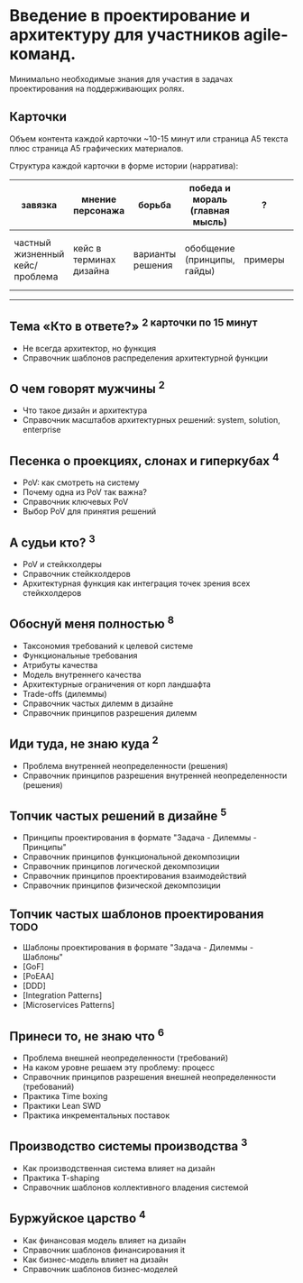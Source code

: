 Введение в проектирование и архитектуру для участников agile-команд.
=======================================
Минимально необходимые знания для участия в задачах проектирования на поддерживающих ролях.

Карточки
--------
Объем контента каждой карточки ~10-15 минут или страница А5 текста плюс страница А5 графических материалов.

Структура каждой карточки в форме истории (нарратива): 

| завязка                         | мнение персонажа        | борьба           | победа и мораль (главная мысль) | ?       | твист/хук на след серию         |
|---------------------------------|-------------------------|------------------|---------------------------------|---------|---------------------------------|
| частный жизненный кейс/проблема | кейс в терминах дизайна | варианты решения | обобщение (принципы, гайды)     | примеры | вопросы на подумать к след теме | 

---

Тема «Кто в ответе?» <sup>2 карточки по 15 минут</sup>
--------------------
- Не всегда архитектор, но функция
- Справочник шаблонов распределения архитектурной функции

О чем говорят мужчины <sup>2</sup>
---------------------
- Что такое дизайн и архитектура
- Справочник масштабов архитектурных решений: system, solution, enterprise

Песенка о проекциях, слонах и гиперкубах <sup>4</sup>
----------------------------------------
- PoV: как смотреть на систему
- Почему одна из PoV так важна?
- Справочник ключевых PoV
- Выбор PoV для принятия решений

А судьи кто? <sup>3</sup>
------------
- PoV и стейкхолдеры
- Справочник стейкхолдеров
- Архитектурная функция как интеграция точек зрения всех стейкхолдеров

Обоснуй меня полностью <sup>8</sup>
----------------------
- Таксономия требований к целевой системе
- Функциональные требования
- Атрибуты качества
- Модель внутреннего качества
- Архитектурные ограничения от корп ландшафта
- Trade-offs (дилеммы)
- Справочник частых дилемм в дизайне
- Справочник принципов разрешения дилемм

Иди туда, не знаю куда <sup>2</sup>
----------------------
- Проблема внутренней неопределенности (решения)
- Справочник принципов разрешения внутренней неопределенности (решения)

Топчик частых решений в дизайне <sup>5</sup>
-------------------------------
- Принципы проектирования в формате "Задача - Дилеммы - Принципы"
- Справочник принципов функциональной декомпозиции
- Справочник принципов логической декомпозиции
- Справочник принципов проектирования взаимодействий
- Справочник принципов физической декомпозиции

Топчик частых шаблонов проектирования <sup>TODO</sup>
-------------------------------------
- Шаблоны проектирования в формате "Задача - Дилеммы - Шаблоны"
- [GoF]
- [PoEAA]
- [DDD]
- [Integration Patterns]
- [Microservices Patterns]

Принеси то, не знаю что <sup>6</sup>
-----------------------
- Проблема внешней неопределенности (требований)
- На каком уровне решаем эту проблему: процесс
- Справочник принципов разрешения внешней неопределенности (требований)
- Практика Time boxing
- Практики Lean SWD
- Практика инкрементальных поставок

Производство системы производства <sup>3</sup>
---------------------------------
- Как производственная система влияет на дизайн
- Практика T-shaping
- Справочник шаблонов коллективного владения системой

Буржуйское царство <sup>4</sup>
------------------
- Как финансовая модель влияет на дизайн
- Справочник шаблонов финансирования it
- Как бизнес-модель влияет на дизайн
- Справочник шаблонов бизнес-моделей
